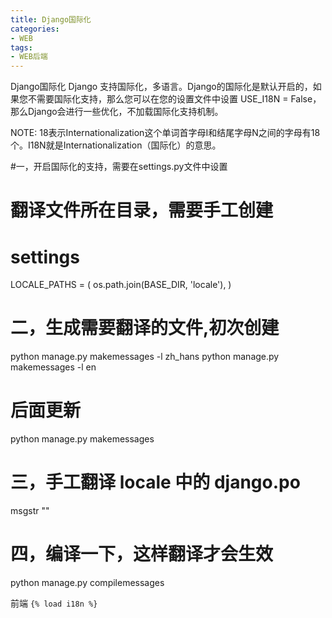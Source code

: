 ```yaml
---
title: Django国际化
categories: 
- WEB
tags:
- WEB后端
---
```

Django国际化
Django 支持国际化，多语言。Django的国际化是默认开启的，如果您不需要国际化支持，那么您可以在您的设置文件中设置 USE_I18N = False，那么Django会进行一些优化，不加载国际化支持机制。

NOTE: 18表示Internationalization这个单词首字母I和结尾字母N之间的字母有18个。I18N就是Internationalization（国际化）的意思。

#一，开启国际化的支持，需要在settings.py文件中设置
# 翻译文件所在目录，需要手工创建
# settings
LOCALE_PATHS = (
    os.path.join(BASE_DIR, 'locale'),
)

# 二，生成需要翻译的文件,初次创建
python manage.py makemessages -l zh_hans
python manage.py makemessages -l en
# 后面更新
python manage.py makemessages

# 三，手工翻译 locale 中的 django.po
msgstr ""

# 四，编译一下，这样翻译才会生效
python manage.py compilemessages

前端
`{% load i18n %}`